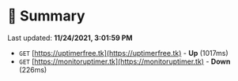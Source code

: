 # 📖 Summary
Last updated: **11/24/2021, 3:01:59 PM**

- `GET` [https://uptimerfree.tk](https://uptimerfree.tk) - **Up** (1017ms)
- `GET` [https://monitoruptimer.tk](https://monitoruptimer.tk) - **Down** (226ms)
